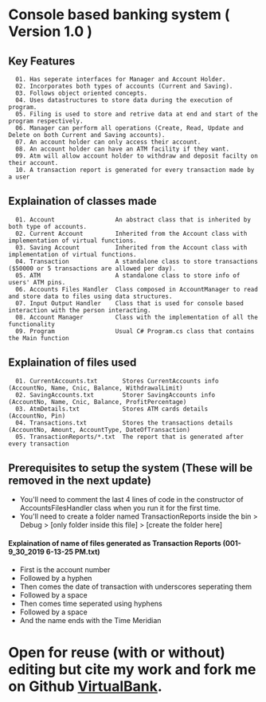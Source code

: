 # Console based banking system ( Version 1.0 )

## Key Features

```
  01. Has seperate interfaces for Manager and Account Holder.
  02. Incorporates both types of accounts (Current and Saving).
  03. Follows object oriented concepts.
  04. Uses datastructures to store data during the execution of program.
  05. Filing is used to store and retrive data at end and start of the program respectively.
  06. Manager can perform all operations (Create, Read, Update and Delete on both Current and Saving accounts).
  07. An account holder can only access their account.
  08. An account holder can have an ATM facility if they want.
  09. Atm will allow account holder to withdraw and deposit facilty on their account.
  10. A transaction report is generated for every transaction made by a user
```
  
## Explaination of classes made

```
  01. Account                 An abstract class that is inherited by both type of accounts.
  02. Current Account         Inherited from the Account class with implementation of virtual functions.
  03. Saving Account          Inherited from the Account class with implementation of virtual functions.
  04. Transaction             A standalone class to store transactions ($50000 or 5 transactions are allowed per day).
  05. ATM                     A standalone class to store info of users' ATM pins.
  06. Accounts Files Handler  Class composed in AccountManager to read and store data to files using data structures.
  07. Input Output Handler    Class that is used for console based interaction with the person interacting.
  08. Account Manager         Class with the implementation of all the functionality
  09. Program                 Usual C# Program.cs class that contains the Main function
```

## Explaination of files used

~~~
  01. CurrentAccounts.txt       Stores CurrentAccounts info              (AccountNo, Name, Cnic, Balance, WithdrawalLimit)
  02. SavingAccounts.txt        Storer SavingAccounts info               (AccountNo, Name, Cnic, Balance, ProfitPercentage)
  03. AtmDetails.txt            Stores ATM cards details                 (AccountNo, Pin)
  04. Transactions.txt          Stores the transactions details          (AccountNo, Amount, AccountType, DateOfTransaction)
  05. TransactionReports/*.txt  The report that is generated after every transaction
~~~

## Prerequisites to setup the system (These will be removed in the next update)

  - You'll need to comment the last 4 lines of code in the constructor of AccountsFilesHandler class when you run it for the first time.
  - You'll need to create a folder named TransactionReports inside the bin > Debug > [only folder inside this file] > [create the folder here]

  #### Explaination of name of files generated as Transaction Reports (001-9_30_2019 6-13-25 PM.txt)
  
  - First is the account number
  - Followed by a hyphen
  - Then comes the date of transaction with underscores seperating them
  - Followed by a space
  - Then comes time seperated using hyphens
  - Followed by a space
  - And the name ends with the Time Meridian

# Open for reuse (with or without) editing but cite my work and fork me on Github [VirtualBank](https://github.com/Sh-Abdullah-Aslam/VP_Lab_VirtualBank).
